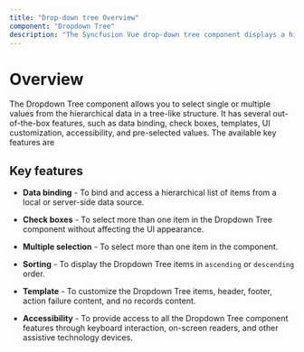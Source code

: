 ```yaml
---
title: "Drop-down tree Overview"
component: "Dropdown Tree"
description: "The Syncfusion Vue drop-down tree component displays a hierarchical data in a tree-like structure from which the use can select one or more items."
---
```


# Overview

The Dropdown Tree component allows you to select single or multiple values from the hierarchical data in a tree-like structure. It has several out-of-the-box features, such as data binding, check boxes, templates, UI customization, accessibility, and pre-selected values. The available key features are

## Key features

* **Data binding** - To bind and access a hierarchical list of items from a local or server-side data source.

* **Check boxes** - To select more than one item in the Dropdown Tree component without affecting the UI appearance.

* **Multiple selection** - To select more than one item in the component.

* **Sorting** - To display the Dropdown Tree items in `ascending` or `descending` order.

* **Template** - To customize the Dropdown Tree items, header, footer, action failure content, and no records content.

* **Accessibility** - To provide access to all the Dropdown Tree component features through keyboard interaction, on-screen readers, and other assistive technology devices.
